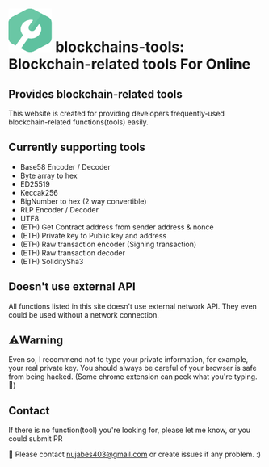 <img src="/static/images/favicon@64.png" alt="blockchains-tools Logo" width="86" height="86"> blockchains-tools: Blockchain-related tools For Online
======================================

## Provides blockchain-related tools
This website is created for providing developers frequently-used blockchain-related functions(tools) easily. 

## Currently supporting tools
- Base58 Encoder / Decoder
- Byte array to hex
- ED25519
- Keccak256
- BigNumber to hex (2 way convertible)
- RLP Encoder / Decoder
- UTF8
- (ETH) Get Contract address from sender address & nonce
- (ETH) Private key to Public key and address
- (ETH) Raw transaction encoder (Signing transaction)
- (ETH) Raw transaction decoder
- (ETH) SoliditySha3


## Doesn't use external API
All functions listed in this site doesn't use external network API. They even could be used without a network connection.

## ⚠️Warning
Even so, I recommend not to type your private information, for example, your real private key. You should always be careful of your browser is safe from being hacked. (Some chrome extension can peek what you're typing. 👀)

## Contact
If there is no function(tool) you're looking for, please let me know, or you could submit PR 

🔧 Please contact nujabes403@gmail.com or create issues if any problem. :) 
